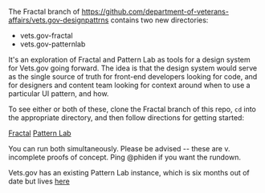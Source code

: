 The Fractal branch of https://github.com/department-of-veterans-affairs/vets.gov-designpattrns contains two new directories:

* vets.gov-fractal
* vets.gov-patternlab

It's an exploration of Fractal and Pattern Lab as tools for a design system for Vets.gov going forward. The idea is that the design system would serve as the single source of truth for front-end developers looking for code, and for designers and content team looking for context around when to use a particular UI pattern, and how.

To see either or both of these, clone the Fractal branch of this repo, `cd` into the appropriate directory, and then follow directions for getting started:

[Fractal](http://fractal.build/guide/installation)
[Pattern Lab](http://patternlab.io/docs/requirements.html#node)

You can run both simultaneously. Please be advised -- these are v. incomplete proofs of concept. Ping @phiden if you want the rundown.

Vets.gov has an existing Pattern Lab instance, which is six months out of date but lives [here](https://department-of-veterans-affairs.github.io/vets.gov-designpattrns/)

